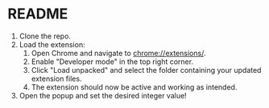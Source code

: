 # README

1. Clone the repo.
2. Load the extension:
    1. Open Chrome and navigate to [chrome://extensions/](chrome://extensions/).
    2. Enable "Developer mode" in the top right corner.
    3. Click "Load unpacked" and select the folder containing your updated extension files.
    4. The extension should now be active and working as intended.
3. Open the popup and set the desired integer value!
